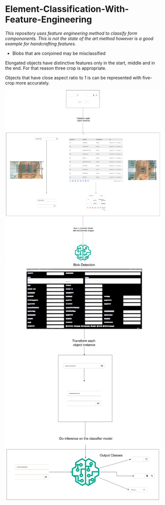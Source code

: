 
# Element-Classification-With-Feature-Engineering

*This repository uses feature engineering method to classify form compononents. This is not the state of the art method however is a good example for handcrafting features.*

* Blobs that are conjoined may be misclassified

Elongated objects have distinctive features only in the start, middle and in the end. For that reason three crop is appropriate.

Objects that have close aspect ratio to 1 is can be represented with five-crop more accurately.

<img src="diagram1.png" alt="download" width="800">

<img src="diagram2.png" alt="download" width="800">
